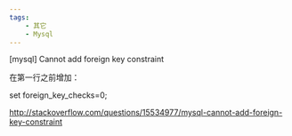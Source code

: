 ```yaml
---
tags:
    - 其它
    - Mysql
---
```


[mysql] Cannot add foreign key constraint

在第一行之前增加：

set foreign_key_checks=0;



http://stackoverflow.com/questions/15534977/mysql-cannot-add-foreign-key-constraint

